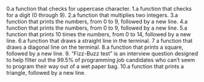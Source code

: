 0.a function that checks for uppercase character.
1.a function that checks for a digit (0 through 9).
2.a function that multiplies two integers.
3.a function that prints the numbers, from 0 to 9, followed by a new line.
4.a function that prints the numbers, from 0 to 9, followed by a new line.
5.a function that prints 10 times the numbers, from 0 to 14, followed by a new line.
6.a function that draws a straight line in the terminal.
7 a function that draws a diagonal line on the terminal.
8.a function that prints a square, followed by a new line.
9. “Fizz-Buzz test” is an interview question designed to help filter out the 99.5% of programming job candidates who can’t seem to program their way out of a wet paper bag.
10.a function that prints a triangle, followed by a new line.

